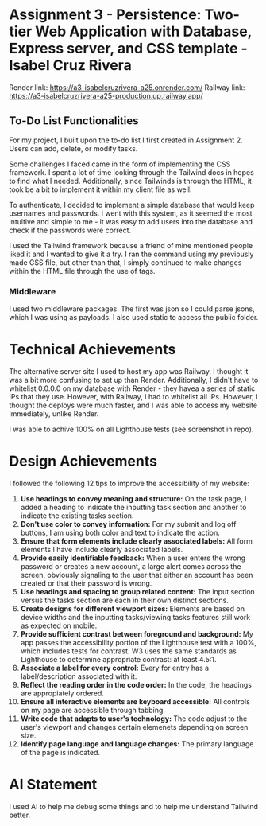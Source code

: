 # Assignment 3 - Persistence: Two-tier Web Application with Database, Express server, and CSS template - Isabel Cruz Rivera
Render link: https://a3-isabelcruzrivera-a25.onrender.com/
Railway link: https://a3-isabelcruzrivera-a25-production.up.railway.app/

## To-Do List Functionalities
For my project, I built upon the to-do list I first created in Assignment 2. Users can add, delete, or modify tasks.

Some challenges I faced came in the form of implementing the CSS framework. I spent a lot of time looking through the Tailwind docs in hopes to find what I needed. Additionally, since Tailwinds is through the HTML, it took be a bit to implement it within my client file as well.

To authenticate, I decided to implement a simple database that would keep usernames and passwords. I went with this system, as it seemed the most intuitive and simple to me - it was easy to add users into the database and check if the passwords were correct.

I used the Tailwind framework because a friend of mine mentioned people liked it and I wanted to give it a try. I ran the command using my previously made CSS file, but other than that, I simply continued to make changes within the HTML file through the use of tags.

### Middleware
I used two middleware packages. The first was json so I could parse jsons, which I was using as payloads. I also used static to access the public folder.

# Technical Achievements
The alternative server site I used to host my app was Railway. I thought it was a bit more confusing to set up than Render. Additionally, I didn't have to whitelist 0.0.0.0 on my database with Render - they havea a series of static IPs that they use. However, with Railway, I had to whitelist all IPs. However, I thought the deploys were much faster, and I was able to access my website immediately, unlike Render.

I was able to achive 100% on all Lighthouse tests (see screenshot in repo).
# Design Achievements
I followed the following 12 tips to improve the accessibility of my website:
1. **Use headings to convey meaning and structure:** On the task page, I added a heading to indicate the inputting task section and another to indicate the existing tasks section.
2. **Don't use color to convey information:** For my submit and log off buttons, I am using both color and text to indicate the action.
3. **Ensure that form elements include clearly associated labels:** All form elements I have include clearly associated labels.
4. **Provide easily identifiable feedback:** When a user enters the wrong password or creates a new account, a large alert comes across the screen, obviously signaling to the user that either an account has been created or that their password is wrong.
5. **Use headings and spacing to group related content:** The input section versus the tasks section are each in their own distinct sections.
6. **Create designs for different viewport sizes:** Elements are based on device widths and the inputting tasks/viewing tasks features still work as expected on mobile.
7. **Provide sufficient contrast between foreground and background:** My app passes the accessibility portion of the Lighthouse test with a 100%, which includes tests for contrast. W3 uses the same standards as Lighthouse to determine appropriate contrast: at least 4.5:1.
8. **Associate a label for every control:** Every for entry has a label/description associated with it.
9. **Reflect the reading order in the code order:** In the code, the headings are appropiately ordered.
10. **Ensure all interactive elements are keyboard accessible:** All controls on my page are accessible through tabbing.
11. **Write code that adapts to user's technology:** The code adjust to the user's viewport and changes certain elemenets depending on screen size.
12. **Identify page language and language changes:** The primary language of the page is indicated.

# AI Statement
I used AI to help me debug some things and to help me understand Tailwind better.